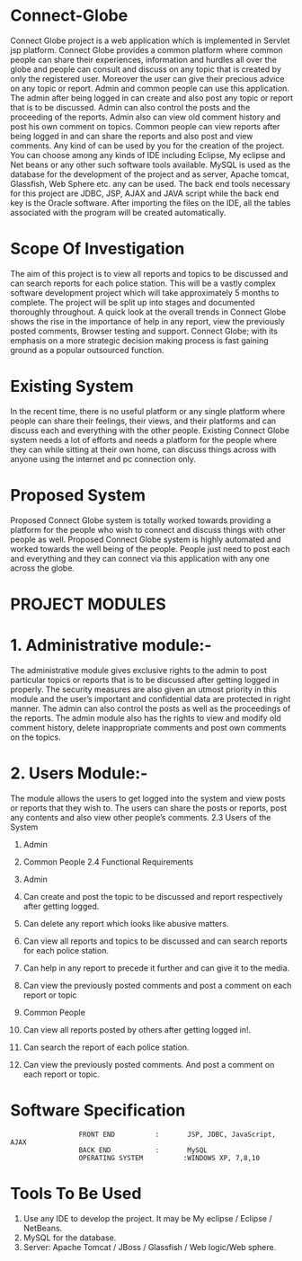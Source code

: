 # Connect-Globe
Connect Globe project is a web application which is implemented in Servlet jsp platform. Connect Globe provides a common platform where common people can share their experiences, information and hurdles all over the globe and people can consult and discuss on any topic that is created by only the registered user. Moreover the user can give their precious advice on any topic or report. Admin and common people can use this application.
The admin after being logged in can create and also post any topic or report that is to be discussed. Admin can also control the posts and the proceeding of the reports. Admin also can view old comment history and post his own comment on topics. Common people can view reports after being logged in and can share the reports and also post and view comments. Any kind of can be used by you for the creation of the project. You can choose among any kinds of IDE including Eclipse, My eclipse and Net beans or any other such software tools available. MySQL is used as the database for the development of the project and as server, Apache tomcat, Glassfish, Web Sphere etc. any can be used. The back end tools necessary for this project are JDBC, JSP, AJAX and JAVA script while the back end key is the Oracle software.
After importing the files on the IDE, all the tables associated with the program will be created automatically.
# Scope Of Investigation
The aim of this project is to view all reports and topics to be discussed and can search reports for each police station. This will be a vastly complex software development project which will take approximately 5 months to complete. The project will be split up into stages and documented thoroughly throughout. A quick look at the overall trends in Connect Globe shows the rise in the importance of help in any report, view the previously posted comments, Browser testing and support. Connect Globe; with its emphasis on a more strategic decision making process is fast gaining ground as a popular outsourced function.
# Existing System
In the recent time, there is no useful platform or any single platform where people can share their feelings, their views, and their platforms and can discuss each and everything with the other people. Existing Connect Globe system needs a lot of efforts and needs a platform for the people where they can while sitting at their own home, can discuss things across with anyone using the internet and pc connection only.
# Proposed System
Proposed Connect Globe system is totally worked towards providing a platform for the people who wish to connect and discuss things with other people as well. Proposed Connect Globe system is highly automated and worked towards the well being of the people. People just need to post each and everything and they can connect via this application with any one across the globe.
# PROJECT MODULES

# 1. Administrative module:- 

The administrative module gives exclusive rights to the admin to post particular topics or reports that is to be discussed after getting logged in properly. The security measures are also given an utmost priority in this module and the user’s important and confidential data are protected in right manner. The admin can also control the posts as well as the proceedings of the reports. The admin module also has the rights to view and modify old comment history, delete inappropriate comments and post own comments on the topics.

# 2. Users Module:- 

The module allows the users to get logged into the system and view posts or reports that they wish to. The users can share the posts or reports, post any contents and also view other people’s comments.
2.3 Users of the System
1.	Admin
2.	Common People
2.4 Functional Requirements

1. Admin
1.	Can create and post the topic to be discussed and report respectively after getting logged.
2.	Can delete any report which looks like abusive matters.
3.	Can view all reports and topics to be discussed and can search reports for each police station.
4.	Can help in any report to precede it further and can give it to the media.
5.	Can view the previously posted comments and post a comment on each report or topic
2. Common People
1.	Can view all reports posted by others after getting logged in!.
2.	Can search the report of each police station.
3.	Can view the previously posted comments. And post a comment on each report or topic.
# Software Specification
                     FRONT END			:     	JSP, JDBC, JavaScript, AJAX
                     BACK END 			:     	MySQL 	                                 
                     OPERATING SYSTEM	       :WINDOWS XP, 7,8,10

# Tools To Be Used

1.	Use any IDE to develop the project. It may be My eclipse / Eclipse / NetBeans.
2.	MySQL  for the database.
3.	Server: Apache Tomcat / JBoss / Glassfish / Web logic/Web sphere.
